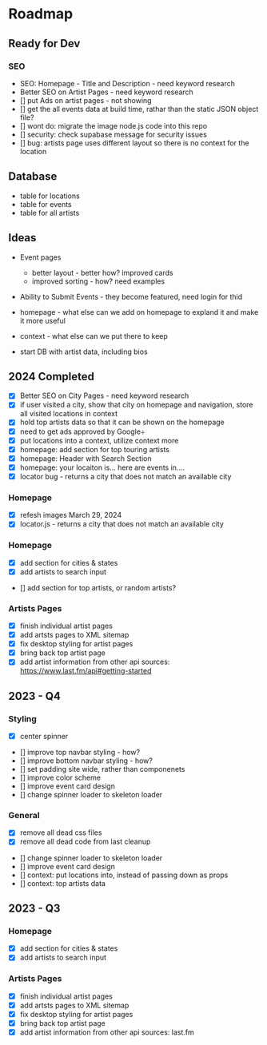 # Roadmap

## Ready for Dev

### SEO

- SEO: Homepage - Title and Description - need keyword research
- Better SEO on Artist Pages - need keyword research
- [] put Ads on artist pages - not showing
- [] get the all events data at build time, rathar than the static JSON object file?
- [] wont do: migrate the image node.js code into this repo
- [] security: check supabase message for security issues
- [] bug: artists page uses different layout so there is no context for the location

## Database

- table for locations
- table for events
- table for all artists

## Ideas

- Event pages

  - better layout - better how? improved cards
  - improved sorting - how? need examples

- Ability to Submit Events - they become featured, need login for thid

- homepage - what else can we add on homepage to expland it and make it more useful

- context - what else can we put there to keep

- start DB with artist data, including bios

## 2024 Completed

- [x] Better SEO on City Pages - need keyword research
- [x] if user visited a city, show that city on homepage and navigation, store all visited locations in context
- [x] hold top artists data so that it can be shown on the homepage
- [x] need to get ads approved by Google÷
- [x] put locations into a context, utilize context more
- [x] homepage: add section for top touring artists
- [x] homepage: Header with Search Section
- [x] homepage: your locaiton is... here are events in....
- [x] locator bug - returns a city that does not match an available city

### Homepage

- [x] refesh images March 29, 2024
- [x] locator.js - returns a city that does not match an available city

### Homepage

- [x] add section for cities & states
- [x] add artists to search input
- [] add section for top artists, or random artists?

### Artists Pages

- [x] finish individual artist pages
- [x] add artsts pages to XML sitemap
- [x] fix desktop styling for artist pages
- [x] bring back top artist page
- [x] add artist information from other api sources: https://www.last.fm/api#getting-started

## 2023 - Q4

### Styling

- [x] center spinner
- [] improve top navbar styling - how?
- [] improve bottom navbar styling - how?
- [] set padding site wide, rather than componenets
- [] improve color scheme
- [] improve event card design
- [] change spinner loader to skeleton loader

### General

- [x] remove all dead css files
- [x] remove all dead code from last cleanup
- [] change spinner loader to skeleton loader
- [] improve event card design
- [] context: put locations into, instead of passing down as props
- [] context: top artists data

## 2023 - Q3

### Homepage

- [x] add section for cities & states
- [x] add artists to search input

### Artists Pages

- [x] finish individual artist pages
- [x] add artsts pages to XML sitemap
- [x] fix desktop styling for artist pages
- [x] bring back top artist page
- [x] add artist information from other api sources: last.fm
